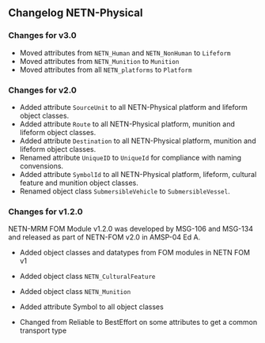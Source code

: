 ## Changelog NETN-Physical

### Changes for v3.0
* Moved attributes from `NETN_Human` and `NETN_NonHuman` to `Lifeform`
* Moved attributes from `NETN_Munition` to `Munition`
* Moved attributes from all `NETN_platforms` to `Platform`


### Changes for v2.0

* Added attribute `SourceUnit` to all NETN-Physical platform and lifeform object classes.
* Added attribute `Route` to all NETN-Physical platform, munition and lifeform object classes.
* Added attribute `Destination` to all NETN-Physical platform, munition and lifeform object classes.
* Renamed attribute `UniqueID` to `UniqueId` for compliance with naming convensions.
* Added attribute `SymbolId` to all NETN-Physical platform, lifeform, cultural feature and munition object classes.
* Renamed object class `SubmersibleVehicle` to `SubmersibleVessel`.

### Changes for v1.2.0
NETN-MRM FOM Module v1.2.0 was developed by MSG-106 and MSG-134 and released as part of NETN-FOM v2.0 in AMSP-04 Ed A.

* Added object classes and datatypes from FOM modules in NETN FOM v1
* Added object class `NETN_CulturalFeature`
* Added  object class `NETN_Munition`

* Added attribute Symbol to all object classes
* Changed from Reliable to BestEffort on some attributes to get a common transport type